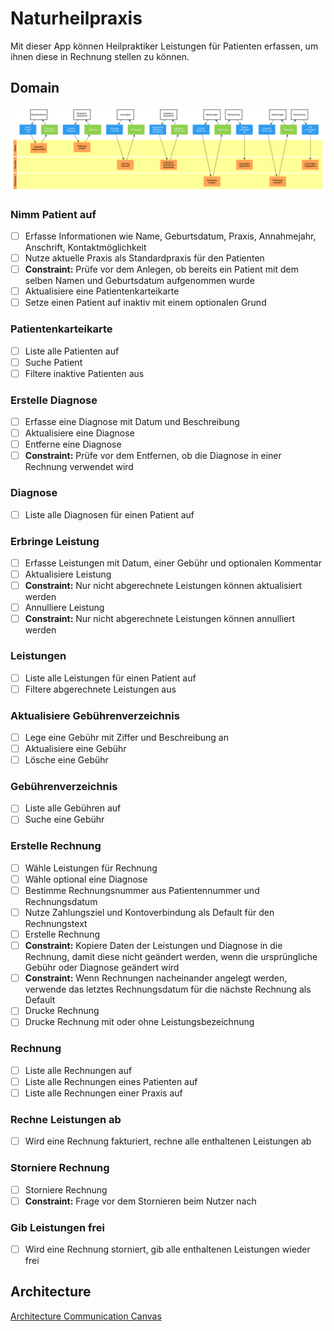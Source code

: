 # Naturheilpraxis

Mit dieser App können Heilpraktiker Leistungen für Patienten erfassen, um ihnen
diese in Rechnung stellen zu können.

## Domain

![Domain](domain.png)

### Nimm Patient auf

- [ ] Erfasse Informationen wie Name, Geburtsdatum, Praxis, Annahmejahr,
      Anschrift, Kontaktmöglichkeit
- [ ] Nutze aktuelle Praxis als Standardpraxis für den Patienten
- [ ] **Constraint:** Prüfe vor dem Anlegen, ob bereits ein Patient mit dem
      selben Namen und Geburtsdatum aufgenommen wurde
- [ ] Aktualisiere eine Patientenkarteikarte
- [ ] Setze einen Patient auf inaktiv mit einem optionalen Grund

### Patientenkarteikarte

- [ ] Liste alle Patienten auf
- [ ] Suche Patient
- [ ] Filtere inaktive Patienten aus

### Erstelle Diagnose

- [ ] Erfasse eine Diagnose mit Datum und Beschreibung
- [ ] Aktualisiere eine Diagnose
- [ ] Entferne eine Diagnose
- [ ] **Constraint:** Prüfe vor dem Entfernen, ob die Diagnose in einer Rechnung
      verwendet wird

### Diagnose

- [ ] Liste alle Diagnosen für einen Patient auf

### Erbringe Leistung

- [ ] Erfasse Leistungen mit Datum, einer Gebühr und optionalen Kommentar
- [ ] Aktualisiere Leistung
- [ ] **Constraint:** Nur nicht abgerechnete Leistungen können aktualisiert
      werden
- [ ] Annulliere Leistung
- [ ] **Constraint:** Nur nicht abgerechnete Leistungen können annulliert werden

### Leistungen

- [ ] Liste alle Leistungen für einen Patient auf
- [ ] Filtere abgerechnete Leistungen aus

### Aktualisiere Gebührenverzeichnis

- [ ] Lege eine Gebühr mit Ziffer und Beschreibung an
- [ ] Aktualisiere eine Gebühr
- [ ] Lösche eine Gebühr

### Gebührenverzeichnis

- [ ] Liste alle Gebühren auf
- [ ] Suche eine Gebühr

### Erstelle Rechnung

- [ ] Wähle Leistungen für Rechnung
- [ ] Wähle optional eine Diagnose
- [ ] Bestimme Rechnungsnummer aus Patientennummer und Rechnungsdatum
- [ ] Nutze Zahlungsziel und Kontoverbindung als Default für den Rechnungstext
- [ ] Erstelle Rechnung
- [ ] **Constraint:** Kopiere Daten der Leistungen und Diagnose in die Rechnung,
      damit diese nicht geändert werden, wenn die ursprüngliche Gebühr oder
      Diagnose geändert wird
- [ ] **Constraint:** Wenn Rechnungen nacheinander angelegt werden, verwende das
      letztes Rechnungsdatum für die nächste Rechnung als Default
- [ ] Drucke Rechnung
- [ ] Drucke Rechnung mit oder ohne Leistungsbezeichnung

### Rechnung

- [ ] Liste alle Rechnungen auf
- [ ] Liste alle Rechnungen eines Patienten auf
- [ ] Liste alle Rechnungen einer Praxis auf

### Rechne Leistungen ab

- [ ] Wird eine Rechnung fakturiert, rechne alle enthaltenen Leistungen ab

### Storniere Rechnung

- [ ] Storniere Rechnung
- [ ] **Constraint:** Frage vor dem Stornieren beim Nutzer nach

### Gib Leistungen frei

- [ ] Wird eine Rechnung storniert, gib alle enthaltenen Leistungen wieder frei

## Architecture

[Architecture Communication Canvas](https://html-preview.github.io/?url=https://github.com/falkoschumann/naturheilpraxis/blob/main/doc/acc.html)
